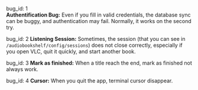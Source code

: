 bug_id: 1  
**Authentification Bug:** Even if you fill in valid credentials, the database sync can be buggy, and authentication may fail. Normally, it works on the second try.

bug_id: 2 
**Listening Session:** Sometimes, the session (that you can see in `/audiobookshelf/config/sessions`) does not close correctly, especially if you open VLC, quit it quickly, and start another book.  

bug_id: 3 
**Mark as finished:** When a title reach the end, mark as finished not always work.

bug_id: 4 
**Cursor:** When you quit the app, terminal cursor disappear.
